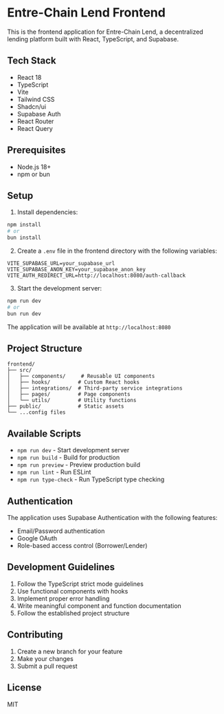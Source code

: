 # Entre-Chain Lend Frontend

This is the frontend application for Entre-Chain Lend, a decentralized lending platform built with React, TypeScript, and Supabase.

## Tech Stack

- React 18
- TypeScript
- Vite
- Tailwind CSS
- Shadcn/ui
- Supabase Auth
- React Router
- React Query

## Prerequisites

- Node.js 18+ 
- npm or bun

## Setup

1. Install dependencies:
```bash
npm install
# or
bun install
```

2. Create a `.env` file in the frontend directory with the following variables:
```env
VITE_SUPABASE_URL=your_supabase_url
VITE_SUPABASE_ANON_KEY=your_supabase_anon_key
VITE_AUTH_REDIRECT_URL=http://localhost:8080/auth-callback
```

3. Start the development server:
```bash
npm run dev
# or
bun run dev
```

The application will be available at `http://localhost:8080`

## Project Structure

```
frontend/
├── src/
│   ├── components/     # Reusable UI components
│   ├── hooks/         # Custom React hooks
│   ├── integrations/  # Third-party service integrations
│   ├── pages/         # Page components
│   └── utils/         # Utility functions
├── public/            # Static assets
└── ...config files
```

## Available Scripts

- `npm run dev` - Start development server
- `npm run build` - Build for production
- `npm run preview` - Preview production build
- `npm run lint` - Run ESLint
- `npm run type-check` - Run TypeScript type checking

## Authentication

The application uses Supabase Authentication with the following features:
- Email/Password authentication
- Google OAuth
- Role-based access control (Borrower/Lender)

## Development Guidelines

1. Follow the TypeScript strict mode guidelines
2. Use functional components with hooks
3. Implement proper error handling
4. Write meaningful component and function documentation
5. Follow the established project structure

## Contributing

1. Create a new branch for your feature
2. Make your changes
3. Submit a pull request

## License

MIT 